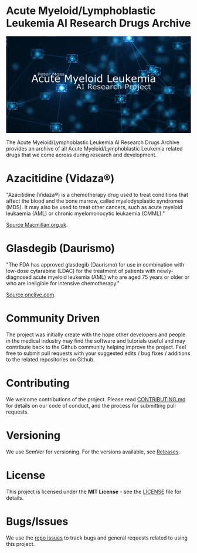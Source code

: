 # Acute Myeloid/Lymphoblastic Leukemia AI Research Drugs Archive
![Peter Moss Acute Myeloid/Lymphoblastic Leukemia AI Research Project](Media/Images/banner.png)

The Acute Myeloid/Lymphoblastic Leukemia AI Research Drugs Archive provides an archive of all Acute Myeloid/Lymphoblastic Leukemia related drugs that we come across during research and development.

# Azacitidine (Vidaza®)  
"Azacitidine (Vidaza®) is a chemotherapy drug used to treat conditions that affect the blood and the bone marrow, called myelodysplastic syndromes (MDS). It may also be used to treat other cancers, such as acute myeloid leukaemia (AML) or chronic myelomonocytic leukaemia (CMML)."

 [Source Macmillan.org.uk](https://www.macmillan.org.uk/information-and-support/treating/chemotherapy/drugs-and-combination-regimens/individual-drugs/azacitidine.html "Source Macmillan.org.uk").

# Glasdegib (Daurismo)  
"The FDA has approved glasdegib (Daurismo) for use in combination with low-dose cytarabine (LDAC) for the treatment of patients with newly-diagnosed acute myeloid leukemia (AML) who are aged 75 years or older or who are ineligible for intensive chemotherapy."

 [Source onclive.com](https://www.onclive.com/web-exclusives/fda-approves-glasdegib-for-frontline-aml "Source onclive.com").

# Community Driven
The project was initially create with the hope other developers and people in the medical industry may find the software and tutorials useful and may contribute back to the Github community helping improve the project. Feel free to submit pull requests with your suggested edits / bug fixes / additions to the related repositories on Github.

# Contributing
We welcome contributions of the project. Please read [CONTRIBUTING.md](https://github.com/AMLResearchProject/AML-ALL-Research-Archive/blob/master/CONTRIBUTING.md "CONTRIBUTING.md") for details on our code of conduct, and the process for submitting pull requests.

# Versioning
We use SemVer for versioning. For the versions available, see [Releases](https://github.com/AMLResearchProject/AML-ALL-Research-Archive/releases "Releases").

# License
This project is licensed under the **MIT License** - see the [LICENSE](https://github.com/AMLResearchProject/AML-ALL-Research-Archive/blob/master/LICENSE "LICENSE") file for details.

# Bugs/Issues
We use the [repo issues](https://github.com/AMLResearchProject/AML-ALL-Research-Archive/issues "repo issues") to track bugs and general requests related to using this project.